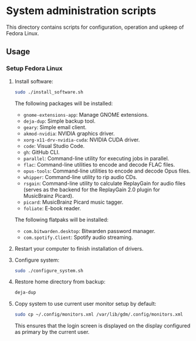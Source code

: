 # System administration scripts

This directory contains scripts for configuration, operation and upkeep of Fedora Linux.

## Usage

### Setup Fedora Linux

1. Install software:

    ```bash
    sudo ./install_software.sh
    ```

    The following packages will be installed:

    - `gnome-extensions-app`: Manage GNOME extensions.
    - `deja-dup`: Simple backup tool.
    - `geary`: Simple email client.
    - `akmod-nvidia`: NVIDIA graphics driver.
    - `xorg-x11-drv-nvidia-cuda`: NVIDIA CUDA driver.
    - `code`: Visual Studio Code.
    - `gh`: GitHub CLI.
    - `parallel`: Command-line utility for executing jobs in parallel.
    - `flac`: Command-line utilities to encode and decode FLAC files.
    - `opus-tools`: Command-line utilities to encode and decode Opus files.
    - `whipper`: Command-line utility to rip audio CDs.
    - `rsgain`: Command-line utility to calculate ReplayGain for audio files (serves as the backend for the ReplayGain 2.0 plugin for MusicBrainz Picard).
    - `picard`: MusicBrainz Picard music tagger.
    - `foliate`: E-book reader.

    The following flatpaks will be installed:

    - `com.bitwarden.desktop`: Bitwarden password manager.
    - `com.spotify.Client`: Spotify audio streaming.

1. Restart your computer to finish installation of drivers.

1. Configure system:

    ```bash
    sudo ./configure_system.sh
    ```

1. Restore home directory from backup:

    ```bash
    deja-dup
    ```

1. Copy system to use current user monitor setup by default:

    ```bash
    sudo cp ~/.config/monitors.xml /var/lib/gdm/.config/monitors.xml
    ```

    This ensures that the login screen is displayed on the display configured as primary by the current user.
